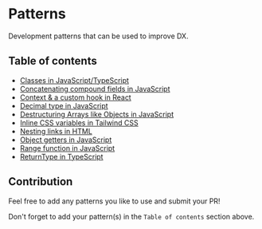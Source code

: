 # Patterns

Development patterns that can be used to improve DX.

## Table of contents

- [Classes in JavaScript/TypeScript](classes-in-js-ts/)
- [Concatenating compound fields in JavaScript](concatenating-compound-fields-in-js/)
- [Context & a custom hook in React](context-hook-in-react/)
- [Decimal type in JavaScript](decimal-type-in-js/)
- [Destructuring Arrays like Objects in JavaScript](destructuring-arrays-like-objects-in-js/)
- [Inline CSS variables in Tailwind CSS](inline-css-variables-in-tailwind-css)
- [Nesting links in HTML](nesting-links-in-html/)
- [Object getters in JavaScript](object-getters-in-js/)
- [Range function in JavaScript](range-function-in-js/)
- [ReturnType in TypeScript](return-type-in-ts/)

## Contribution

Feel free to add any patterns you like to use and submit your PR!

Don't forget to add your pattern(s) in the `Table of contents` section above.
